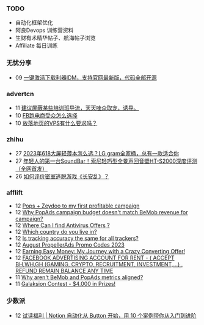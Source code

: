 ### TODO
-  自动化框架优化
-  阿良Devops 训练营资料
-  生财有术精华帖子、航海帖子浏览
-  Affiliate 每日训练

### 无忧分享
<!-- ruyo:START -->
-  09 [一键激活下载利器IDM，支持官网最新版，代码全部开源](https://51.ruyo.net/18451.html)<!-- ruyo:END -->

### advertcn
<!-- advertcn:START -->
-  11 [建议屏蔽某些培训班导流，天天哇众取宠，诱导。](https://www.advertcn.com/forum.php?mod=viewthread&tid=111590)
-  10 [FB跑电商受众怎么选择](https://www.advertcn.com/forum.php?mod=viewthread&tid=111579)
-  10 [放落地页的VPS有什么要求吗？](https://www.advertcn.com/forum.php?mod=viewthread&tid=111578)<!-- advertcn:END -->

### zhihu
<!-- zhihu:START -->
-  27 [2023年618大屏轻薄本怎么选？LG gram全家桶，总有一款适合你](http://zhuanlan.zhihu.com/p/632641888?utm_campaign=rss&utm_medium=rss&utm_source=rss&utm_content=title)
-  27 [年轻人的第一台SoundBar！索尼轻巧型全景声回音壁HT-S2000深度评测（全网首发）](http://zhuanlan.zhihu.com/p/630990296?utm_campaign=rss&utm_medium=rss&utm_source=rss&utm_content=title)
-  26 [如何评价密室逃脱游戏《长安乱》？](http://www.zhihu.com/question/563950552/answer/3045961312?utm_campaign=rss&utm_medium=rss&utm_source=rss&utm_content=title)<!-- zhihu:END -->

### afflift
<!-- afflift:START -->
-  12 [Pops + Zeydoo to my first profitable campaign](https://afflift.com/f/threads/pops-zeydoo-to-my-first-profitable-campaign.11418/)
-  12 [Why PopAds campaign budget doesn&#39;t match BeMob revenue for campaign?](https://afflift.com/f/threads/why-popads-campaign-budget-doesnt-match-bemob-revenue-for-campaign.11447/)
-  12 [Where Can I find Antivirus Offers ?](https://afflift.com/f/threads/where-can-i-find-antivirus-offers.11440/)
-  12 [Which country do you live in?](https://afflift.com/f/threads/which-country-do-you-live-in.65/)
-  12 [Is tracking accuracy the same for all trackers?](https://afflift.com/f/threads/is-tracking-accuracy-the-same-for-all-trackers.10578/)
-  12 [August PropellerAds Promo Codes 2023](https://afflift.com/f/threads/august-propellerads-promo-codes-2023.11410/)
-  12 [Earning Easy Money: My Journey with a Crazy Converting Offer!](https://afflift.com/f/threads/earning-easy-money-my-journey-with-a-crazy-converting-offer.11370/)
-  12 [FACEBOOK ADVERTISING ACCOUNT FOR RENT - &lpar; ACCEPT BH,WH,GH &lpar;GAMING, CRYPTO, RECRUITMENT, INVESTMENT,...&rpar; , REFUND REMAIN BALANCE ANY TIME](https://afflift.com/f/threads/facebook-advertising-account-for-rent-accept-bh-wh-gh-gaming-crypto-recruitment-investment-refund-remain-balance-any-time.11161/)
-  11 [Why aren&#39;t BeMob and PopAds metrics aligned?](https://afflift.com/f/threads/why-arent-bemob-and-popads-metrics-aligned.11435/)
-  11 [Galaksion Contest - $4,000 in Prizes!](https://afflift.com/f/threads/galaksion-contest-4-000-in-prizes.11219/)<!-- afflift:END -->

### 少数派
<!-- sspai:START -->
-  12 [试读福利 | Notion 自动化从 Button 开始，用 10 个案例带你从入门到进阶](https://sspai.com/post/81971)<!-- sspai:END -->
